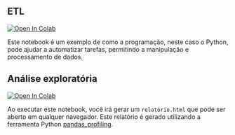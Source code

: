 
## ETL
[![Open In Colab](https://colab.research.google.com/assets/colab-badge.svg)](https://colab.research.google.com/github/falcaopetri/bi-iti-ufscar/blob/main/0-ETL.ipynb)

Este notebook é um exemplo de como a programação, neste caso o Python, pode ajudar a automatizar tarefas, permitindo a manipulação e processamento de dados.
## Análise exploratória
[![Open In Colab](https://colab.research.google.com/assets/colab-badge.svg)](https://colab.research.google.com/github/falcaopetri/bi-iti-ufscar/blob/main/1-Análise%20exploratória.ipynb)

Ao executar este notebook, você irá gerar um `relatório.html` que pode ser aberto em qualquer navegador. Este relatório é gerado utilizando a ferramenta Python [pandas_profiling](https://github.com/pandas-profiling/pandas-profiling).